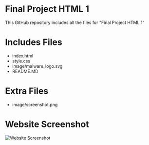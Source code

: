 # Final Project HTML 1
This GitHub repository includes all the files for "Final Project HTML 1"

# Includes Files
- index.html
- style.css
- image/malware_logo.svg
- README.MD

# Extra Files
- image/screenshot.png

# Website Screenshot
![Website Screenshot](/image/website_screenshot.png)